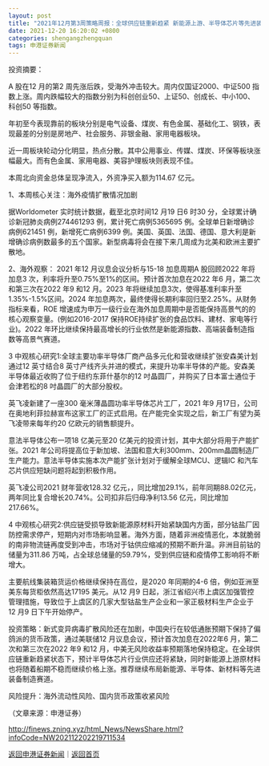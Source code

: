 ```yaml
---
layout: post
title: "2021年12月第3周策略周报：全球供应链重新趋紧 新能源上游、半导体芯片等先进装备制造赛道再次提振"
date: 2021-12-20 16:20:02 +0800
categories: shengangzhengquan
tags: 申港证券新闻
---
```

<p>投资摘要：</p><p>A 股在12 月的第2 周先涨后跌，受海外冲击较大。周内仅国证2000、中证500 指数上涨。周内跌幅较大的指数分别为科创创业50、上证50、创成长、中小100、科创50 等指数。</p><p>年初至今表现靠前的板块分别是电气设备、煤炭、有色金属、基础化工、钢铁，表现最差的分别是房地产、社会服务、非银金融、家用电器板块。</p><p>近一周板块轮动分化明显，热点分散。其中公用事业、传媒、煤炭、环保等板块涨幅最大。而有色金属、家用电器、美容护理板块则表现不佳。</p><p>本周北向资金总体呈现净流入，外资净买入额为114.67 亿元。</p><p>1、本周核心关注：海外疫情扩散情况加剧</p><p>据Worldometer 实时统计数据，截至北京时间12 月19 日6 时30 分，全球累计确诊新冠肺炎病例274461293 例，累计死亡病例5365695 例。全球单日新增确诊病例621451 例，新增死亡病例6399 例。美国、英国、法国、德国、意大利是新增确诊病例数最多的五个国家。新型病毒将会在接下来几周成为北美和欧洲主要扩散地。</p><p>2、海外观察： 2021 年12 月议息会议分析与15-18 加息周期A 股回顾2022 年将加息3 次，利率将升至0.75%至1%的区间。预计首次加息在2022 年6 月，第二次和第三次在2022 年9 和12 月。2023 年将继续加息3次，使得基准利率升至1.35%-1.5%区间。2024 年加息两次，最终使得长期利率回归至2.25%。从财务指标来看，ROE 增速成为申万一级行业在海外加息周期中是否能保持高景气的的核心观察变量。(例如2016-2017 保持ROE持续扩张的食品饮料、建材、家电等行业)。2022 年环比继续保持最高增长的行业依然是新能源指数、高端装备制造指数等高景气赛道。</p><p>3 中观核心研究1:全球主要功率半导体厂商产品多元化和营收继续扩张安森美计划通过12 英寸结合8 英寸产线齐头并进的模式，来提升功率半导体的产能。安森美半导体最近收购了位于纽约东菲什基尔的12 吋晶圆厂，并购买了日本富士通位于会津若松的8 吋晶圆厂的大部分股权。</p><p>英飞凌新建了一座300 毫米薄晶圆功率半导体芯片工厂，2021 年9 月17日，公司在奥地利菲拉赫宣布这家工厂的正式启用。在产能完全实现之后，新工厂有望为英飞凌带来每年约20 亿欧元的销售额提升。</p><p>意法半导体公布一项18 亿美元至20 亿美元的投资计划，其中大部分将用于产能扩张。2021 年公司将提高位于新加坡、法国和意大利300mm、200mm晶圆制造厂生产能力。意法半导体实施本次产能扩张计划对于缓解全球MCU、逻辑IC 和汽车芯片供应短缺问题将起到积极作用。</p><p>英飞凌公司2021 财年营收128.32 亿元，，同比增加29.1%，前年同期88.02亿元，两年同比复合增长20.74%。公司扣非后归母净利13.56 亿元，同比增加217.66%。</p><p>4 中观核心研究2:供应链受损导致新能源原材料开始紧缺国内方面，部分钴盐厂因防控需求停产，短期内对市场影响显著。海外方面，随着非洲疫情恶化，本就脆弱的南非物流链再度受到冲击，市场对于钴供应缩减的预期不断升温。非洲目前钴的储量为311.86 万吨，占全球总储量的59.79%，受到供应链和疫情停工影响将不断增大。</p><p>主要航线集装箱货运价格继续保持在高位，是2020 年同期的4-6 倍，例如亚洲至美东每货柜依然高达17195 美元。从12 月9 日起，浙江省绍兴市上虞区加强管控管理措施，导致位于上虞区的几家大型钴盐生产企业和一家正极材料生产企业于12 月9 日下午开始停产。</p><p>投资策略：新式变异病毒扩散风险还在加剧，中国央行在较低通胀预期下保持了偏鸽派的货币政策，通过美联储12 月议息会议，预计首次加息在2022年6 月，第二次和第三次在2022 年9 和12 月，中美无风险收益率预期落地保持稳定。在全球供应链重新趋紧状态下，预计半导体芯片行业供应还将紧缺，同时新能源上游原材料也将随着船期不稳而继续价格上涨。推荐继续布局新能源、半导体、新材料等先进装备制造赛道。</p><p>风险提升：海外流动性风险、国内货币政策收紧风险</p><p class="em_media">（文章来源：申港证券）</p>

<http://finews.zning.xyz/html_News/NewsShare.html?infoCode=NW202112202219711534>

[返回申港证券新闻](//finews.withounder.com/category/shengangzhengquan.html)｜[返回首页](//finews.withounder.com/)